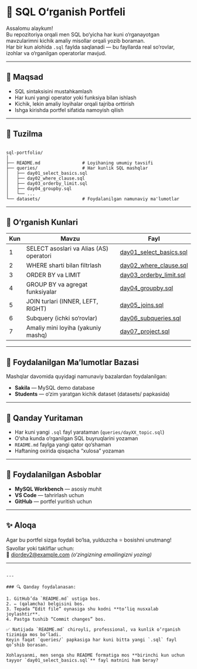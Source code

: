 # 🧠 SQL O‘rganish Portfeli

Assalomu alaykum!  
Bu repozitoriya orqali men SQL bo‘yicha har kuni o‘rganayotgan mavzularimni kichik amaliy misollar orqali yozib boraman.  
Har bir kun alohida `.sql` faylda saqlanadi — bu fayllarda real so‘rovlar, izohlar va o‘rganilgan operatorlar mavjud.

---

## 🎯 Maqsad

- SQL sintaksisini mustahkamlash  
- Har kuni yangi operator yoki funksiya bilan ishlash  
- Kichik, lekin amaliy loyihalar orqali tajriba orttirish  
- Ishga kirishda portfel sifatida namoyish qilish

---

## 📂 Tuzilma

```

sql-portfolio/
│
├── README.md                # Loyihaning umumiy tavsifi
├── queries/                 # Har kunlik SQL mashqlar
│   ├── day01_select_basics.sql
│   ├── day02_where_clause.sql
│   ├── day03_orderby_limit.sql
│   ├── day04_groupby.sql
│   └── ...
└── datasets/                # Foydalanilgan namunaviy ma'lumotlar

```

---

## 📘 O‘rganish Kunlari

| Kun | Mavzu | Fayl |
|------|--------|------|
| 1 | SELECT asoslari va Alias (AS) operatori | [day01_select_basics.sql](queries/day01_select_basics.sql) |
| 2 | WHERE sharti bilan filtrlash | [day02_where_clause.sql](queries/day02_where_clause.sql) |
| 3 | ORDER BY va LIMIT | [day03_orderby_limit.sql](queries/day03_orderby_limit.sql) |
| 4 | GROUP BY va agregat funksiyalar | [day04_groupby.sql](queries/day04_groupby.sql) |
| 5 | JOIN turlari (INNER, LEFT, RIGHT) | [day05_joins.sql](queries/day05_joins.sql) |
| 6 | Subquery (ichki so‘rovlar) | [day06_subqueries.sql](queries/day06_subqueries.sql) |
| 7 | Amaliy mini loyiha (yakuniy mashq) | [day07_project.sql](queries/day07_project.sql) |

---

## 🧩 Foydalanilgan Ma’lumotlar Bazasi

Mashqlar davomida quyidagi namunaviy bazalardan foydalanilgan:

- **Sakila** — MySQL demo database  
- **Students** — o‘zim yaratgan kichik dataset (datasets/ papkasida)

---

## 📅 Qanday Yuritaman

- Har kuni yangi `.sql` fayl yarataman (`queries/dayXX_topic.sql`)  
- O‘sha kunda o‘rganilgan SQL buyruqlarini yozaman  
- `README.md` faylga yangi qator qo‘shaman  
- Haftaning oxirida qisqacha “xulosa” yozaman

---

## 🧭 Foydalanilgan Asboblar

- **MySQL Workbench** — asosiy muhit  
- **VS Code** — tahrirlash uchun  
- **GitHub** — portfel yuritish uchun  

---

## ✨ Aloqa

Agar bu portfel sizga foydali bo‘lsa, yulduzcha ⭐ bosishni unutmang!  
Savollar yoki takliflar uchun:  
📧 diordev2@example.com *(o‘zingizning emailingizni yozing)*

---

```

---

### 🔍 Qanday foydalanasan:

1. GitHub’da `README.md` ustiga bos.
2. ✏️ (qalamcha) belgisini bos.
3. Tepada “Edit file” oynasiga shu kodni **to‘liq nusxalab joylashtir**.
4. Pastga tushib “Commit changes” bos.

✅ Natijada `README.md` chiroyli, professional, va kunlik o‘rganish tizimiga mos bo‘ladi.
Keyin faqat `queries/` papkasiga har kuni bitta yangi `.sql` fayl qo‘shib borasan.

Xohlaysanmi, men senga shu README formatiga mos **birinchi kun uchun tayyor `day01_select_basics.sql`** fayl matnini ham beray?
